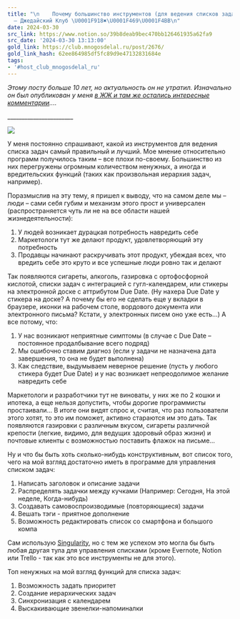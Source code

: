 ```yaml
---
title: "\n    Почему большинство инструментов (для ведения списков задач) плохие?
  — Джедайский Клуб \U0001F918✖️\U0001F469‍\U0001F4BB‍\n"
date: 2024-03-30
src_link: https://www.notion.so/39b8deab9bec470bb126461935a62fa9
src_date: '2024-03-30 13:13:00'
gold_link: https://club.mnogosdelal.ru/post/2676/
gold_link_hash: 62ee864985df5fc89d9e47132831684e
tags:
- '#host_club_mnogosdelal_ru'
---
```



*Этому посту больше 10 лет, но актуальность он не утратил. Изначально он был опубликован у меня [в ЖЖ и там же остались интересные комментарии](https://cartmendum.livejournal.com/155131.html)....*



\_\_\_\_\_\_\_\_\_\_\_\_\_\_\_\_\_\_\_\_\_\_\_  

![](https://i.club.mnogosdelal.ru/4321aab8776d9d3e93fcbe15c8b5eeb4f5275f67881d73fde7ab5e126e131cfa.png)

У меня постоянно спрашивают, какой из инструментов для ведения списка задач самый правильный и лучший. Мое мнение относительно программ получилось таким – все плохи по-своему. Большинство из них перегружены огромным количеством ненужных, а иногда и вредительских функций (таких как произвольная иерархия задач, например).


Поразмыслив на эту тему, я пришел к выводу, что на самом деле мы – люди – сами себя губим и механизм этого прост и универсален (распространяется чуть ли не на все области нашей жизнедеятельности):


1. У людей возникает дурацкая потребность навредить себе
2. Маркетологи тут же делают продукт, удовлетворяющий эту потребность
3. Продавцы начинают раскручивать этот продукт, убеждая всех, что вредить себе это круто и все успешные люди ровно так и делают


Так появляются сигареты, алкоголь, газировка с ортофосфорной кислотой, списки задач с интеграцией с гугл-календарем, или стикеры на электронной доске с аттрибутом Due Date. (Ну нахера Due Date у стикера на доске? А почему бы его не сделать еще у вкладки в браузере, иконки на рабочем столе, вордового документа или электронного письма? Кстати, у электронных писем оно уже есть…) А все потому, что:


1. У нас возникают неприятные симптомы (в случае с Due Date – постоянное продалбывание всего подряд)
2. Мы ошибочно ставим диагноз (если у задачи не назначена дата завершения, то она не будет выполнена)
3. Как следствие, выдумываем неверное решение (пусть у любого стикера будет Due Date) и у нас возникает непреодолимое желание навредить себе


Маркетологи и разработчики тут не виноваты, у них же по 2 кошки и ипотека, а еще нельзя допустить, чтобы дорогие программисты простаивали... В итоге они видят спрос и, считая, что раз пользователи этого хотят, то это им поможет, активно стараются им это дать. Так появляются газировки с различным вкусом, сигареты различной крепости (легкие, видимо, для ведущих здоровый образ жизни) и почтовые клиенты с возможностью поставить флажок на письме…


Ну и что бы быть хоть сколько-нибудь конструктивным, вот список того, чего на мой взгляд достаточно иметь в программе для управления списком задач:


1. Написать заголовок и описание задачи
2. Распределять задачки между кучками (Например: Сегодня, На этой неделе, Когда-нибудь)
3. Создавать самовоспроизводимые (повторяющиеся) задачи
4. Вешать тэги - приятное дополнение
5. Возможность редактировать список со смартфона и большого компа


Сам использую [Singularity](https://links.mnogosdelal.ru/todo), но с тем же успехом это могла бы быть любая другая тула для управления списками (кроме Evernote, Notion или Trello - так как это все инструменты не для этого).


Топ ненужных на мой взгляд функций для списка задач:


1. Возможность задать приоритет
2. Создание иерархических задач
3. Синхронизация с календарем
4. Выскакивающие звенелки-напоминалки